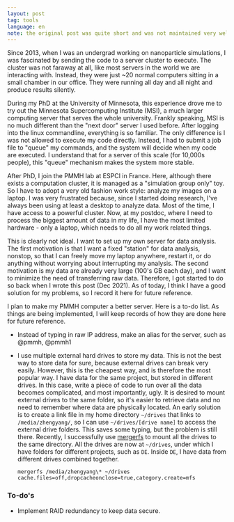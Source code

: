 ```yaml
---
layout: post
tag: tools
language: en
note: the original post was quite short and was not maintained very well. The majority of this post is rewritten on 2023-02-11 to recap the successful solution of personal server.
---
```


Since 2013, when I was an undergrad working on nanoparticle simulations, I was fascinated by sending the code to a server cluster to execute. The cluster was not faraway at all, like most servers in the world we are interacting with. Instead, they were just ~20 normal computers sitting in a small chamber in our office. They were running all day and all night and produce results silently. 

During my PhD at the University of Minnesota, this experience drove me to try out the Minnesota Supercomputing Institute (MSI), a much larger computing server that serves the whole university. Frankly speaking, MSI is no much different than the "next door" server I used before. After logging into the linux commandline, everything is so familiar. The only difference is I was not allowed to execute my code directly. Instead, I had to submit a job file to "queue" my commands, and the system will decide when my code are executed. I understand that for a server of this scale (for 10,000s people), this "queue" mechanism makes the system more stable. 

After PhD, I join the PMMH lab at ESPCI in France. Here, although there exists a computation cluster, it is managed as a "simulation group only" toy. So I have to adopt a very old fashion work style: analyze my images on a laptop. I was very frustrated because, since I started doing research, I've always been using at least a desktop to analyze data. Most of the time, I have access to a powerful cluster. Now, at my postdoc, where I need to process the biggest amount of data in my life, I have the most limited hardware - only a laptop, which needs to do all my work related things. 

This is clearly not ideal. I want to set up my own server for data analysis. The first motivation is that I want a fixed "station" for data analysis, nonstop, so that I can freely move my laptop anywhere, restart it, or do anything without worrying about interrupting my analysis. The second motivation is my data are already very large (100's GB each day), and I want to minimize the need of transferring raw data. Therefore, I got started to do so back when I wrote this post (Dec 2021). As of today, I think I have a good solution for my problems, so I record it here for future reference. 

I plan to make my PMMH computer a better server. Here is a to-do list. As things are being implemented, I will keep records of how they are done here for future reference.

- Instead of typing in raw IP address, make an alias for the server, such as @pmmh, @pmmh1
- I use multiple external hard drives to store my data. This is not the best way to store data for sure, because external drives can break very easily. However, this is the cheapest way, and is therefore the most popular way. I have data for the same project, but stored in different drives. In this case, write a piece of code to run over all the data becomes complicated, and most importantly, ugly. It is desired to mount external drives to the same folder, so it's easier to retrieve data and no need to remember where data are physically located. An early solution is to create a link file in my home directory `~/drives` that links to `/media/zhengyang/`, so I can use `~/drives/[drive name]` to access the external drive folders. This saves some typing, but the problem is still there. Recently, I successfully use [mergerfs](https://github.com/trapexit/mergerfs) to mount all the drives to the same directory. All the drives are now at `~/drives`, under which I have folders for different projects, such as `DE`. Inside `DE`, I have data from different drives combined together. 

    ```console
    mergerfs /media/zhengyang\* ~/drives cache.files=off,dropcacheonclose=true,category.create=mfs
    ```

### To-do's

- Implement RAID redundancy to keep data secure.

